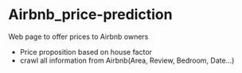# Airbnb_price-prediction
Web page to offer prices to Airbnb owners

- Price proposition based on house factor
- crawl all information from Airbnb(Area, Review, Bedroom, Date...)
